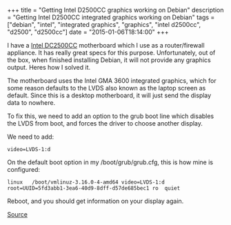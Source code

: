 +++
title = "Getting Intel D2500CC graphics working on Debian"
description = "Getting Intel D2500CC integrated graphics working on Debian"
tags = ["debian", "intel", "integrated graphics", "graphics", "intel d2500cc", "d2500", "d2500cc"]
date = "2015-01-06T18:14:00"
+++



I have a [Intel DC2500CC](http://www.intel.com/content/www/us/en/motherboards/desktop-motherboards/desktop-board-d2500cc.html) motherboard which I use as a router/firewall appliance. It has really great specs for this purpose. Unfortunately, out of the box, when finished installing Debian, it will not provide any graphics output. Heres how I solved it.

The motherboard uses the Intel GMA 3600 integrated graphics, which for some reason defaults to the LVDS also known as the laptop screen as default. Since this is a desktop motherboard, it will just send the display data to nowhere.

To fix this, we need to add an option to the grub boot line which disables the LVDS from boot, and forces the driver to choose another display.

We need to add:

    
    video=LVDS-1:d

On the default boot option in my /boot/grub/grub.cfg, this is how mine is configured:

    
    linux   /boot/vmlinuz-3.16.0-4-amd64 video=LVDS-1:d root=UUID=5fd3abb1-3ea6-40d9-8dff-d57de685bec1 ro  quiet

Reboot, and you should get information on your display again.

[Source](http://forums.debian.net/viewtopic.php?f=7&t=106713)
